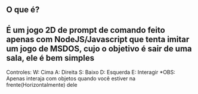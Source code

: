 O que é?
-
É um jogo 2D de prompt de comando feito apenas com NodeJS/Javascript que tenta imitar um jogo de MSDOS, cujo o objetivo é sair de uma sala, ele é bem simples 
-
Controles:
W: Cima
A: Direita
S: Baixo
D: Esquerda
E: Interagir
*OBS: Apenas interaja com objetos quando você estiver na frente(Horizontalmente) dele